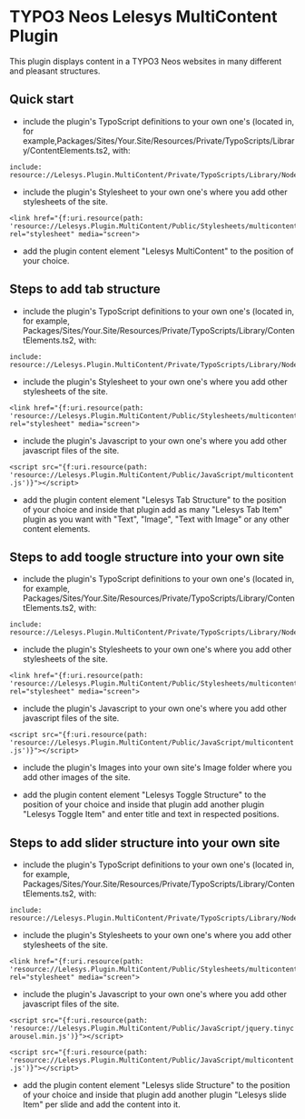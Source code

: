 TYPO3 Neos Lelesys MultiContent Plugin
======================

This plugin displays content in a TYPO3 Neos websites in many different and pleasant structures.

Quick start
-----------

* include the plugin's TypoScript definitions to your own one's (located in, for example,Packages/Sites/Your.Site/Resources/Private/TypoScripts/Library/ContentElements.ts2, with:

```
include: resource://Lelesys.Plugin.MultiContent/Private/TypoScripts/Library/NodeTypes.ts2
```

* include the plugin's Stylesheet to your own one's where you add other stylesheets of the site.

```
<link href="{f:uri.resource(path: 'resource://Lelesys.Plugin.MultiContent/Public/Stylesheets/multicontent.css')}" rel="stylesheet" media="screen">
```

* add the plugin content element "Lelesys MultiContent" to the position of your choice.

Steps to add tab structure
------------

* include the plugin's TypoScript definitions to your own one's (located in, for example, Packages/Sites/Your.Site/Resources/Private/TypoScripts/Library/ContentElements.ts2, with:

```
include: resource://Lelesys.Plugin.MultiContent/Private/TypoScripts/Library/NodeTypes.ts2
```

* include the plugin's Stylesheet to your own one's where you add other stylesheets of the site.

```
<link href="{f:uri.resource(path: 'resource://Lelesys.Plugin.MultiContent/Public/Stylesheets/multicontent.css')}" rel="stylesheet" media="screen">
```

* include the plugin's Javascript to your own one's where you add other javascript files of the site.

`<script src="{f:uri.resource(path: 'resource://Lelesys.Plugin.MultiContent/Public/JavaScript/multicontent.js')}"></script>`

* add the plugin content element "Lelesys Tab Structure" to the position of your choice and inside that
plugin add as many "Lelesys Tab Item" plugin as you want with "Text", "Image", "Text with Image" or any
other content elements.

Steps to add toogle structure into your own site
------------------------------------------------

* include the plugin's TypoScript definitions to your own one's (located in, for example, Packages/Sites/Your.Site/Resources/Private/TypoScripts/Library/ContentElements.ts2, with:

```
include: resource://Lelesys.Plugin.MultiContent/Private/TypoScripts/Library/NodeTypes.ts2
```

* include the plugin's Stylesheets to your own one's where you add other stylesheets of the site.

```
<link href="{f:uri.resource(path: 'resource://Lelesys.Plugin.MultiContent/Public/Stylesheets/multicontent.css')}" rel="stylesheet" media="screen">
```

* include the plugin's Javascript to your own one's where you add other javascript files of the site.

`<script src="{f:uri.resource(path: 'resource://Lelesys.Plugin.MultiContent/Public/JavaScript/multicontent.js')}"></script>`

* include the plugin's Images into your own site's Image folder where you add other images of the site.

* add the plugin content element "Lelesys Toggle Structure" to the position of your choice and inside that
plugin add another plugin "Lelesys Toggle Item" and enter title and text in respected positions.

Steps to add slider structure into your own site
------------------------------------------------

* include the plugin's TypoScript definitions to your own one's (located in, for example, Packages/Sites/Your.Site/Resources/Private/TypoScripts/Library/ContentElements.ts2, with:

```
include: resource://Lelesys.Plugin.MultiContent/Private/TypoScripts/Library/NodeTypes.ts2
```

* include the plugin's Stylesheets to your own one's where you add other stylesheets of the site.

```
<link href="{f:uri.resource(path: 'resource://Lelesys.Plugin.MultiContent/Public/Stylesheets/multicontent.css')}" rel="stylesheet" media="screen">
```

* include the plugin's Javascript to your own one's where you add other javascript files of the site.

`<script src="{f:uri.resource(path: 'resource://Lelesys.Plugin.MultiContent/Public/JavaScript/jquery.tinycarousel.min.js')}"></script>`

`<script src="{f:uri.resource(path: 'resource://Lelesys.Plugin.MultiContent/Public/JavaScript/multicontent.js')}"></script>`

* add the plugin content element "Lelesys slide Structure" to the position of your choice and inside that
plugin add another plugin "Lelesys slide Item" per slide and add the content into it.